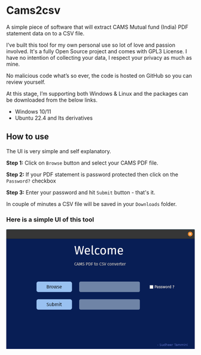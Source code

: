 # Cams2csv
A simple piece of software that will extract CAMS Mutual fund (India) PDF statement data on to a CSV file.

I’ve built this tool for my own personal use so lot of love and passion involved.  It's a fully Open Source project and comes with GPL3 License. I have no intention of collecting your data, I respect your privacy as much as mine.

No malicious code what’s so ever, the code is hosted on GitHub so you can review yourself.    

At this stage, I’m supporting both Windows & Linux and the packages can be downloaded from the below links.

- Windows 10/11
- Ubuntu 22.4 and Its derivatives  

## How to use

The UI is very simple and self explanatory.

**Step 1:** Click on `Browse` button and select your CAMS PDF file.

**Step 2:** If your PDF statement is password protected then click on the `Password?` checkbox

**Step 3:** Enter your password and  hit `Submit` button - that's it.

In couple of minutes a CSV file will be saved in your `Downloads` folder. 

### Here is a simple UI of this tool

!['Simple UI'](./img/ui.png)